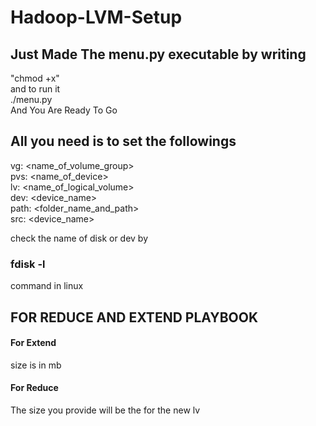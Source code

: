 # Hadoop-LVM-Setup

## Just Made The menu.py executable by writing 
"chmod +x"  
and to run it   
./menu.py  
And You Are Ready To Go




## All you need is to set the followings

vg: <name_of_volume_group>  
pvs: <name_of_device>  
lv: <name_of_logical_volume>  
dev: <device_name>  
path: <folder_name_and_path>  
src: <device_name>  

check the name of disk or dev by 
### fdisk -l
command in linux

## FOR REDUCE AND EXTEND PLAYBOOK

#### For Extend
size is in mb 

#### For Reduce
The size you provide will be the for the new lv 
